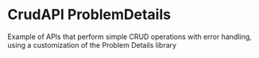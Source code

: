 # CrudAPI ProblemDetails

Example of APIs that perform simple CRUD operations with error handling, using a customization of the Problem Details library